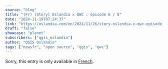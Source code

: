 ```yaml
---
source: "blog"
title: "(Fr) [Story] Oslandia x QWC : épisode 6 / 8"
date: "2024-11-19T07:24:37"
link: "https://oslandia.com/en/2024/11/26/story-oslandia-x-qwc-episode-6-8/"
draft: "false"
showcase: "planet"
subscribers: ["qgis_oslandia"]
author: "QGIS Oslandia"
tags: ["newsfr", "open source", "qgis", "qwc"]
---
```


<p class="qtranxs-available-languages-message qtranxs-available-languages-message-en">Sorry, this entry is only available in <a class="qtranxs-available-language-link qtranxs-available-language-link-fr" href="http://oslandia.com/fr/tag/qgis-en/feed/atom/" title="Fr">French</a>.</p>
